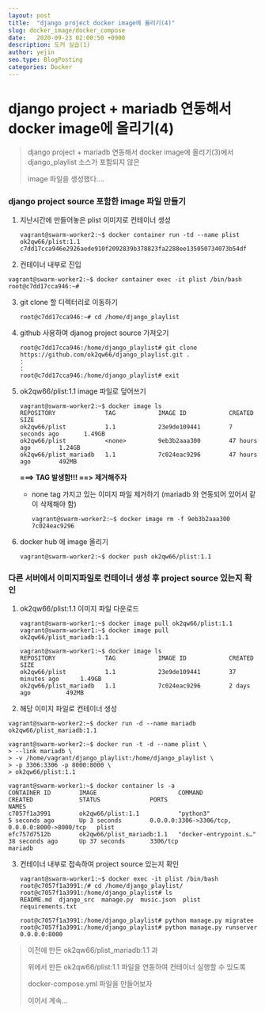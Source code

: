 ```yaml
---
layout: post
title:  "django project docker image에 올리기(4)"
slug: docker_image/docker_compose
date:   2020-09-23 02:00:50 +0900
description: 도커 실습(1)
author: yejin
seo.type: BlogPosting
categories: Docker
---
```


# django project + mariadb 연동해서 docker image에 올리기(4)



> django project + mariadb 연동해서 docker image에 올리기(3)에서 django_playlist 소스가 포함되지 않은
>
> image 파일을 생성했다....

 

### django project source 포함한 image 파일 만들기



1. 지난시간에 만들어놓은 plist 이미지로 컨테이너 생성

   ```
   vagrant@swarm-worker2:~$ docker container run -td --name plist ok2qw66/plist:1.1
   c7dd17cca946e2926aede910f2092839b378823fa2288ee135050734073b54df
   ```

   

2.  컨테이너 내부로 진입

   ```
   vagrant@swarm-worker2:~$ docker container exec -it plist /bin/bash
   root@c7dd17cca946:~#
   ```

   

3. git clone 할 디렉터리로 이동하기

   ```
   root@c7dd17cca946:~# cd /home/django_playlist
   ```

    

4. github 사용하여 djanog project source 가져오기

   ```
   root@c7dd17cca946:/home/django_playlist# git clone https://github.com/ok2qw66/django_playlist.git .
   :
   :
   root@c7dd17cca946:/home/django_playlist# exit
   ```

   

5. ok2qw66/plist:1.1 image 파일로 덮어쓰기

   ```
   vagrant@swarm-worker2:~$ docker image ls
   REPOSITORY              TAG            IMAGE ID            CREATED             SIZE
   ok2qw66/plist           1.1            23e9de109441        7 seconds ago       1.49GB
   ok2qw66/plist           <none>         9eb3b2aaa300        47 hours ago        1.24GB
   ok2qw66/plist_mariadb   1.1            7c024eac9296        47 hours ago        492MB
   ```

   **===> TAG <none> 발생함!!!  ==> 제거해주자**

   

   - none tag 가지고 있는 이미지 파일 제거하기 (mariadb 와 연동되어 있어서 같이 삭제해야 함)

     ```
     vagrant@swarm-worker2:~$ docker image rm -f 9eb3b2aaa300 7c024eac9296
     ```

     

6. docker hub 에 image 올리기

   ```
   vagrant@swarm-worker2:~$ docker push ok2qw66/plist:1.1
   ```





### 다른 서버에서 이미지파일로 컨테이너 생성 후 project source 있는지 확인



1. ok2qw66/plist:1.1 이미지 파일 다운로드

   ```
   vagrant@swarm-worker1:~$ docker image pull ok2qw66/plist:1.1
   vagrant@swarm-worker1:~$ docker image pull ok2qw66/plist_mariadb:1.1
   ```

   ```
   vagrant@swarm-worker1:~$ docker image ls
   REPOSITORY              TAG            IMAGE ID            CREATED             SIZE
   ok2qw66/plist           1.1            23e9de109441        37 minutes ago      1.49GB
   ok2qw66/plist_mariadb   1.1            7c024eac9296        2 days ago          492MB
   ```

   

2.  해당 이미지 파일로 컨테이너 생성

   ```
   vagrant@swarm-worker2:~$ docker run -d --name mariadb ok2qw66/plist_mariadb:1.1
   ```

   ```
   vagrant@swarm-worker2:~$ docker run -t -d --name plist \
   > --link mariadb \
   > -v /home/vagrant/django_playlist:/home/django_playlist \
   > -p 3306:3306 -p 8000:8000 \
   > ok2qw66/plist:1.1
   ```

   ```
   vagrant@swarm-worker1:~$ docker container ls -a
   CONTAINER ID        IMAGE                       COMMAND                  CREATED             STATUS              PORTS                                            NAMES
   c7057f1a3991        ok2qw66/plist:1.1           "python3"                5 seconds ago       Up 3 seconds        0.0.0.0:3306->3306/tcp, 0.0.0.0:8000->8000/tcp   plist
   efc757d7512b        ok2qw66/plist_mariadb:1.1   "docker-entrypoint.s…"   38 seconds ago      Up 37 seconds       3306/tcp                                         mariadb
   ```

   

3. 컨테이너 내부로 접속하여 project source 있는지 확인

   ```
   vagrant@swarm-worker1:~$ docker exec -it plist /bin/bash
   root@c7057f1a3991:/# cd /home/django_playlist/
   root@c7057f1a3991:/home/django_playlist# ls
   README.md  django_src  manage.py  music.json  plist  requirements.txt
   ```

   ```
   root@c7057f1a3991:/home/django_playlist# python manage.py migratee
   root@c7057f1a3991:/home/django_playlist# python manage.py runserver 0.0.0.0:8000
   ```

   





> 이전에 만든 ok2qw66/plist_mariadb:1.1 과 
>
> 위에서 만든 ok2qw66/plist:1.1 파일을 연동하여 컨테이너 실행할 수 있도록
>
> docker-compose.yml 파일을 만들어보자 
>
> 이어서 계속...
